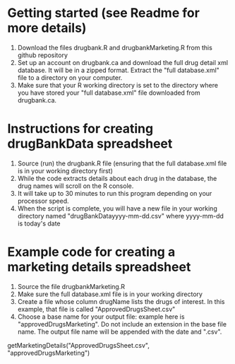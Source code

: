 # Getting started (see Readme for more details)

1. Download the files drugbank.R and drugbankMarketing.R from this github repository
2. Set up an account on drugbank.ca and download the full drug detail xml database. It will be in a zipped format. Extract the "full database.xml" file to a directory on your computer. 
3. Make sure that your R working directory is set to the directory where you have stored your "full database.xml" file downloaded from drugbank.ca.

# Instructions for creating drugBankData spreadsheet
1. Source (run) the drugbank.R file (ensuring that the full database.xml file is in your working directory first)
2. While the code extracts details about each drug in the database, the drug names will scroll on the R console.
3. It will take up to 30 minutes to run this program depending on your processor speed. 
4. When the script is complete, you will have a new file in your working directory named "drugBankDatayyyy-mm-dd.csv" where yyyy-mm-dd is today's date

# Example code for creating a marketing details spreadsheet
1. Source the file drugbankMarketing.R
2. Make sure the full database.xml file is in your working directory
3. Create a file whose column drugName lists the drugs of interest. In this example, that file is called "ApprovedDrugsSheet.csv"
4. Choose a base name for your output file: example here is "approvedDrugsMarketing". Do not include an extension in the base file name. The output file name will be appended with the date and ".csv".

getMarketingDetails("ApprovedDrugsSheet.csv", "approvedDrugsMarketing") 

